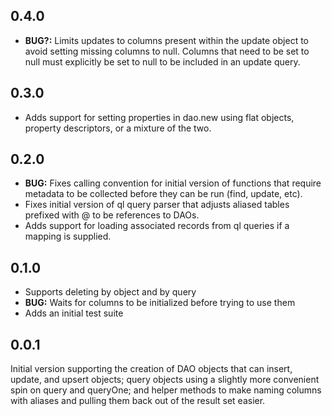 ## 0.4.0

* __BUG?:__ Limits updates to columns present within the update object to avoid setting missing columns to null. Columns that need to be set to null must explicitly be set to null to be included in an update query.

## 0.3.0

* Adds support for setting properties in dao.new using flat objects, property descriptors, or a mixture of the two.

## 0.2.0

* __BUG:__ Fixes calling convention for initial version of functions that require metadata to be collected before they can be run (find, update, etc).
* Fixes initial version of ql query parser that adjusts aliased tables prefixed with @ to be references to DAOs.
* Adds support for loading associated records from ql queries if a mapping is supplied.

## 0.1.0

* Supports deleting by object and by query
* __BUG:__ Waits for columns to be initialized before trying to use them
* Adds an initial test suite

## 0.0.1

Initial version supporting the creation of DAO objects that can insert, update, and upsert objects; query objects using a slightly more convenient spin on query and queryOne; and helper methods to make naming columns with aliases and pulling them back out of the result set easier.
